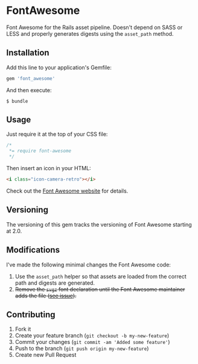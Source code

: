 # FontAwesome

Font Awesome for the Rails asset pipeline. Doesn't depend on SASS or LESS and properly generates digests using the `asset_path` method.

## Installation

Add this line to your application's Gemfile:

```ruby
gem 'font_awesome'
```

And then execute:

    $ bundle

## Usage

Just require it at the top of your CSS file:

```css
/*
 *= require font-awesome
 */
```

Then insert an icon in your HTML:

```html
<i class="icon-camera-retro"></i>
```

Check out the [Font Awesome website](http://fortawesome.github.com/Font-Awesome/) for details.

## Versioning

The versioning of this gem tracks the versioning of Font Awesome starting at 2.0.

## Modifications

I've made the following minimal changes the Font Awesome code:

1. Use the `asset_path` helper so that assets are loaded from the correct path and digests are generated.
2. ~~Remove the `svgz` font declaration until the Font Awesome maintainer adds the file ([see issue](https://github.com/FortAwesome/Font-Awesome/issues/233)).~~

## Contributing

1. Fork it
2. Create your feature branch (`git checkout -b my-new-feature`)
3. Commit your changes (`git commit -am 'Added some feature'`)
4. Push to the branch (`git push origin my-new-feature`)
5. Create new Pull Request
